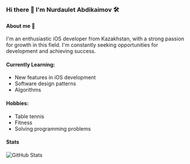 ### Hi there 👋 I'm Nurdaulet Abdikaimov 🛠️

#### About me 🍃
I'm an enthusiastic iOS developer from Kazakhstan, with a strong passion for growth in this field. I'm constantly seeking opportunities for development and achieving success.

#### Currently Learning:
- New features in iOS development
- Software design patterns
- Algorithms

#### Hobbies:
- Table tennis
- Fitness
- Solving programming problems

#### Stats
![GitHub Stats](https://github-readme-stats.vercel.app/api?username=abdikaimovn&theme=dark&show_icons=true)

